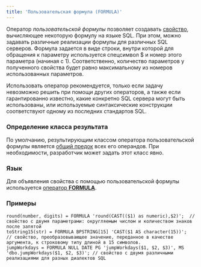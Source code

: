 ```yaml
---
title: 'Пользовательская формула (FORMULA)'
---
```


Оператор *пользовательской формулы* позволяет создавать [свойство](Properties.md), вычисляющее некоторую формулу на языке SQL. При этом, можно задавать различные реализации формулы для различных SQL серверов. Формула задается в виде строки, внутри которой для обращения к параметру используется спецсимвол $ и номер этого параметра (начиная с 1). Соответственно, количество параметров у полученного свойства будет равно максимальному из номеров использованных параметров. 

Использовать оператор рекомендуется, только если задачу невозможно решить при помощи других операторов, а также если гарантированно известно, какие конкретно SQL сервера могут быть использованы, или используемые синтаксические конструкции соответствуют одному из последних стандартов SQL.

### Определение класса результата

По умолчанию, результирующим классом оператора пользовательской формулы является [общий предок](Built-in_classes.md#commonparentclass) всех его операндов. При необходимости, разработчик может задать этот класс явно.

### Язык

Для объявления свойства с помощью пользовательской формулы используется [оператор **FORMULA**](FORMULA_operator.md).

### Примеры

```lsf
round(number, digits) = FORMULA 'round(CAST(($1) as numeric),$2)';  // свойство с двумя параметрами: округляемым числом и количеством знаков после запятой
toString15(str) = FORMULA BPSTRING[15] 'CAST($1 AS character(15))';   // свойство, преобразовывающее значение, переданное в качестве аргумента, к строковому типу длиной в 15 символов.
jumpWorkdays = FORMULA NULL DATE PG 'jumpWorkdays($1, $2, $3)', MS 'dbo.jumpWorkdays($1, $2, $3)'; // свойство с двумя различными реализациями для разных диалектов SQL
```
